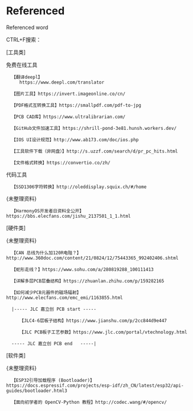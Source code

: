 # Referenced
Referenced word

CTRL+F搜索：

[工具类]

   免费在线工具

      【翻译deepl】
         https://www.deepl.com/translator

      【图片工具】https://invert.imageonline.co/cn/

      【PDF格式互转换工具】https://smallpdf.com/pdf-to-jpg

      【PCB CAD库】https://www.ultralibrarian.com/

      【GitHub文件加速工具】https://shrill-pond-3e81.hunsh.workers.dev/

      【IOS UI设计规范】http://www.ab173.com/doc/ios.php

      【工具软件下载（非网盘）】http://s.uzzf.com/search/d/pr_pc_hits.html

      【文件格式转换】https://convertio.co/zh/

   代码工具

      【SSD1306字符转换】http://oleddisplay.squix.ch/#/home

   {未整理资料}

      【HarmonyOS开发者日资料全公开】https://bbs.elecfans.com/jishu_2137501_1_1.html

[硬件类]

   {未整理资料}

      【CAN 总线为什么加120R电阻？】http://www.360doc.com/content/21/0824/12/75443365_992402406.shtml

      【蛇形走线？】https://www.sohu.com/a/280819288_100111413

      【详解多层PCB层叠结构】https://zhuanlan.zhihu.com/p/159282165

      【如何减少PCB元器件的磁场辐射】http://www.elecfans.com/emc_emi/1163855.html

      |----- JLC 嘉立创 PCB start -----

         【JLC4-6层板子结构】https://www.jianshu.com/p/2cc844d9e447

         【JLC PCB板子工艺参数】https://www.jlc.com/portal/vtechnology.html

      ----- JLC 嘉立创 PCB end   -----|

[软件类]

   {未整理资料}

      【ESP32引导加载程序 (Bootloader)】https://docs.espressif.com/projects/esp-idf/zh_CN/latest/esp32/api-guides/bootloader.html3

      【面向初学者的 OpenCV-Python 教程】http://codec.wang/#/opencv/

   
   
